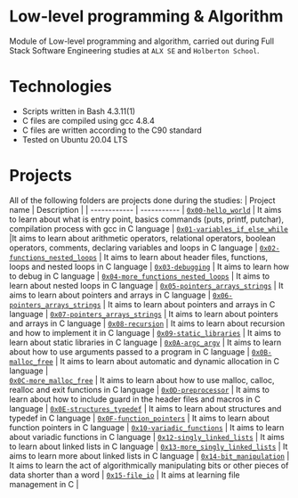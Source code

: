 # Low-level programming & Algorithm
Module of Low-level programming and algorithm, carried out during Full Stack Software Engineering studies at ```ALX SE``` and ```Holberton School```.


# Technologies
* Scripts written in Bash 4.3.11(1)
* C files are compiled using gcc 4.8.4
* C files are written according to the C90 standard
* Tested on Ubuntu 20.04 LTS

# Projects
All of the following folders are projects done during the studies:
| Project name | Description |
| ------------ | ----------- |
[`0x00-hello_world`](https://github.com/Rubie-Eurickah/alx-low_level_programming/tree/master/0x00-hello_world) | It aims to learn about what is entry point, basics commands (puts, printf, putchar), compilation process with gcc in C language |
[`0x01-variables_if_else_while`](https://github.com/Rubie-Eurickah/alx-low_level_programming/tree/master/0x01-variables_if_else_while) |It aims to learn about arithmetic operators, relational operators, boolean operators, comments, declaring variables and loops in C language  |
[`0x02-functions_nested_loops`](https://github.com/Rubie-Eurickah/alx-low_level_programming/tree/master/0x02-functions_nested_loops) | It aims to learn about header files, functions, loops and nested loops in C language |
[`0x03-debugging`](https://github.com/Rubie-Eurickah/alx-low_level_programming/tree/master/0x03-debugging) | It aims to learn how to debug in C language |
[`0x04-more_functions_nested_loops`](https://github.com/Buskimane/alx-low_level_programming/tree/master/0x04-more_functions_nested_loops) | It aims to learn about nested loops in C language | 
[`0x05-pointers_arrays_strings`](https://github.com/Rubie-Eurickah/alx-low_level_programming/tree/master/0x05-pointers_arrays_strings) | It aims to learn about pointers and arrays in C language |
[`0x06-pointers_arrays_strings`](https://github.com/Rubie-Eurickah/alx-low_level_programming/tree/master/0x06-pointers_arrays_strings) | It aims to learn about pointers and arrays in C language |
[`0x07-pointers_arrays_strings`](https://github.com/Rubie-Eurickah/alx-low_level_programming/tree/master/0x07-pointers_arrays_strings) | It aims to learn about pointers and arrays in C language | 
[`0x08-recursion`](https://github.com/Rubie-Eurickah/alx-low_level_programming/tree/master/0x08-recursion) | It aims to learn about recursion and how to implement it in C language |
[`0x09-static_libraries`](https://github.com/Rubie-Eurickah/alx-low_level_programming/tree/master/0x09-static_libraries) | It aims to learn about static libraries in C language |
[`0x0A-argc_argv`](https://github.com/Rubie-Eurickah/alx-low_level_programming/tree/master/0x0A-argc_argv) | It aims to learn about how to use arguments passed to a program in C language |
 [`0x0B-malloc_free`](https://github.com/Rubie-Eurickah/alx-low_level_programming/tree/master/0x0B-malloc_free) | It aims to learn about automatic and dynamic allocation in C language |  
 [`0x0C-more_malloc_free`](https://github.com/Rubie-Eurickah/alx-low_level_programming/tree/master/0x0C-more_malloc_free) | It aims to learn about how to use malloc, calloc, realloc and exit functions in C language |
[`0x0D-preprocessor`](https://github.com/Rubie-Eurickah/alx-low_level_programming/tree/master/0x0D-preprocessor) | It aims to learn about how to include guard in the header files and macros in C language |
[`0x0E-structures_typedef`](https://github.com/Rubie-Eurickah/alx-low_level_programming/tree/master/0x0E-structures_typedef) | It aims to learn about structures and typedef in C language |
[`0x0F-function_pointers`](https://github.com/Rubie-Eurickah/alx-low_level_programming/tree/master/0x0F-function_pointers) | It aims to learn about function pointers in C language |
[`0x10-variadic_functions`](https://github.com/Rubie-Eurickah/alx-low_level_programming/tree/master/0x10-variadic_functions)  | It aims to learn about variadic functions in C language |
[`0x12-singly_linked_lists`](https://github.com/Rubie-Eurickah/alx-low_level_programming/tree/master/0x12-singly_linked_lists) | It aims to learn about linked lists in C language |
[`0x13-more_singly_linked_lists`](https://github.com/Rubie-Eurickah/alx-low_level_programming/tree/master/0x13-more_singly_linked_lists) | It aims to learn more about linked lists in C language |
[`0x14-bit_manipulation`](https://github.com/Rubie-Eurickah/alx-low_level_programming/tree/master/0x14-bit_manipulation) | It aims to learn the act of algorithmically manipulating bits or other pieces of data shorter than a word |
[`0x15-file_io`](https://github.com/Rubie-Eurickah/alx-low_level_programming/tree/master/0x15-file_io) | It aims at learning file management in C |
